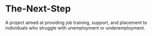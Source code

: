 # The-Next-Step
A project aimed at providing job training, support, and placement to individuals who struggle with unemployment or underemployment.
